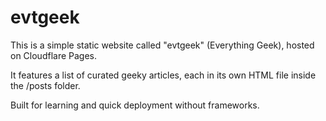 # evtgeek

This is a simple static website called "evtgeek" (Everything Geek), hosted on Cloudflare Pages.

It features a list of curated geeky articles, each in its own HTML file inside the /posts folder.

Built for learning and quick deployment without frameworks.
